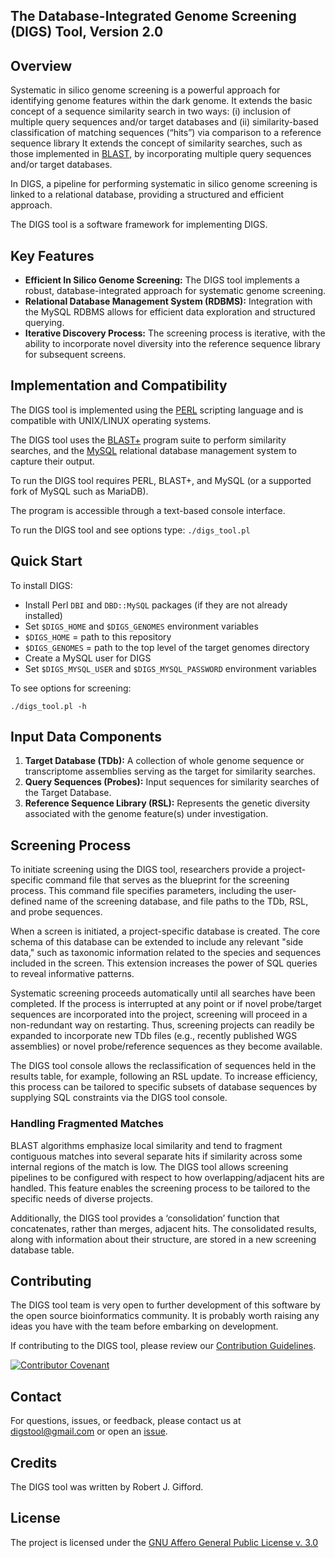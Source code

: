 **The Database-Integrated Genome Screening (DIGS) Tool, Version 2.0**
------------------------------------------------------------------------------------

## Overview

Systematic in silico genome screening is a powerful approach for identifying genome features within the dark genome. It extends the basic concept of a sequence similarity search in two ways: (i) inclusion of multiple query sequences and/or target databases and (ii) similarity-based classification of matching sequences (“hits”) via comparison to a reference sequence library It extends the concept of similarity searches, such as those implemented in [BLAST](https://blast.ncbi.nlm.nih.gov/), by incorporating multiple query sequences and/or target databases.

In DIGS, a pipeline for performing systematic in silico genome screening is linked to a relational database, providing a structured and efficient approach.

The DIGS tool is a software framework for implementing DIGS.

## Key Features

- **Efficient In Silico Genome Screening:** The DIGS tool implements a robust, database-integrated approach for systematic genome screening.
- **Relational Database Management System (RDBMS):** Integration with the MySQL RDBMS allows for efficient data exploration and structured querying.
- **Iterative Discovery Process:** The screening process is iterative, with the ability to incorporate novel diversity into the reference sequence library for subsequent screens.

## Implementation and Compatibility

The DIGS tool is implemented using the [PERL](https://www.perl.org/) scripting language and is compatible with UNIX/LINUX operating systems.

The DIGS tool uses the [BLAST+](https://ftp.ncbi.nlm.nih.gov/blast/executables/blast+/LATEST/) program suite to perform similarity searches, and the [MySQL](https://dev.mysql.com/downloads/mysql/) relational database management system to capture their output.

To run the DIGS tool requires PERL, BLAST+, and MySQL (or a supported fork of MySQL such as MariaDB).

The program is accessible through a text-based console interface.

To run the DIGS tool and see options type: `./digs_tool.pl`


## Quick Start

To install DIGS:

- Install Perl `DBI` and `DBD::MySQL` packages (if they are not already installed)
- Set `$DIGS_HOME` and `$DIGS_GENOMES` environment variables
- `$DIGS_HOME` = path to this repository
- `$DIGS_GENOMES` = path to the top level of the target genomes directory
- Create a MySQL user for DIGS
- Set `$DIGS_MYSQL_USER` and `$DIGS_MYSQL_PASSWORD` environment variables

To see options for screening: 

```
./digs_tool.pl -h
```

## Input Data Components

1. **Target Database (TDb):** A collection of whole genome sequence or transcriptome assemblies serving as the target for similarity searches.
2. **Query Sequences (Probes):** Input sequences for similarity searches of the Target Database.
3. **Reference Sequence Library (RSL):** Represents the genetic diversity associated with the genome feature(s) under investigation.

## Screening Process

To initiate screening using the DIGS tool, researchers provide a project-specific command file that serves as the blueprint for the screening process. This command file specifies parameters, including the user-defined name of the screening database, and file paths to the TDb, RSL, and probe sequences.

When a screen is initiated, a project-specific database is created. The core schema of this database can be extended to include any relevant "side data," such as taxonomic information related to the species and sequences included in the screen. This extension increases the power of SQL queries to reveal informative patterns.

Systematic screening proceeds automatically until all searches have been completed. If the process is interrupted at any point or if novel probe/target sequences are incorporated into the project, screening will proceed in a non-redundant way on restarting. Thus, screening projects can readily be expanded to incorporate new TDb files (e.g., recently published WGS assemblies) or novel probe/reference sequences as they become available.

The DIGS tool console allows the reclassification of sequences held in the results table, for example, following an RSL update. To increase efficiency, this process can be tailored to specific subsets of database sequences by supplying SQL constraints via the DIGS tool console.

### Handling Fragmented Matches

BLAST algorithms emphasize local similarity and tend to fragment contiguous matches into several separate hits if similarity across some internal regions of the match is low. The DIGS tool allows screening pipelines to be configured with respect to how overlapping/adjacent hits are handled. This feature enables the screening process to be tailored to the specific needs of diverse projects.

Additionally, the DIGS tool provides a ‘consolidation’ function that concatenates, rather than merges, adjacent hits. The consolidated results, along with information about their structure, are stored in a new screening database table.

## Contributing

The DIGS tool team is very open to further development of this software by the open source bioinformatics community. It is probably worth raising any ideas you have with the team before embarking on development. 

If contributing to the DIGS tool, please review our [Contribution Guidelines](./md/CONTRIBUTING.md).

[![Contributor Covenant](https://img.shields.io/badge/Contributor%20Covenant-2.1-4baaaa.svg)](./md/code_of_conduct.md) 

## Contact

For questions, issues, or feedback, please contact us at [digstool@gmail.com](mailto:digstool@gmail.com) or open an [issue](https://github.com/giffordlabcvr/DIGS-tool/issues).

## Credits

The DIGS tool was written by Robert J. Gifford.

## License

The project is licensed under the [GNU Affero General Public License v. 3.0](https://www.gnu.org/licenses/agpl-3.0.en.html)
